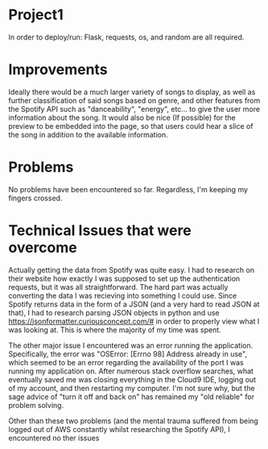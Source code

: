# Project1
In order to deploy/run: Flask, requests, os, and random are all required.

  # Improvements
Ideally there would be a much larger variety of songs to display, as well as further classification of said songs based on genre, and other features from the Spotify  API such as "danceability", "energy", etc... to give the user more information about the song. It would also be nice (If possible) for the preview to be embedded into the page, so that users could hear a slice of the song in addition to the available information.

  # Problems
No problems have been encountered so far. Regardless, I'm keeping my fingers crossed.

# Technical Issues that were overcome
Actually getting the data from Spotify was quite easy. I had to research on their website how exactly I was supposed to set up the authentication requests, but it was all straightforward. The hard part was actually converting the data I was recieving into something I could use. Since Spotify returns data in the form of a JSON (and a very hard to read JSON at that), I had to research parsing JSON objects in python and use https://jsonformatter.curiousconcept.com/# in order to properly view what I was looking at. This is where the majority of my time was spent. 

The other major issue I encountered was an error running the application. Specifically, the error was "OSError: [Errno 98] Address already in use", which seemed to be an error regarding the availability of the port I was running my application on. After numerous stack overflow searches, what eventually saved me was closing everything in the Cloud9 IDE, logging out of my account, and then restarting my computer. I'm not sure why, but the sage advice of "turn it off and back on" has remained my "old reliable" for problem solving.

Other than these two problems (and the mental trauma suffered from being logged out of AWS constantly whilst researching the Spotify API), I encountered no ther issues
